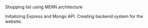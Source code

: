 Shopping list using MERN architecture

Initializing Express and Mongo API.
Creating backend system for the website.
